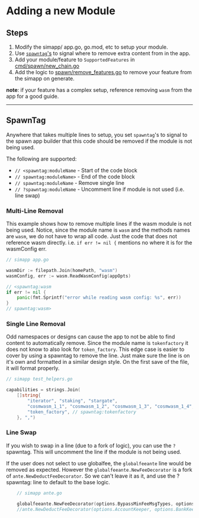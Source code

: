 # Adding a new Module

## Steps

1. Modify the simapp/ app.go, go.mod, etc to setup your module.
2. Use [`spawntag`'s](#spawntag) to signal where to remove extra content from in the app.
3. Add your module/feature to `SupportedFeatures` in [cmd/spawn/new_chain.go](../cmd/spawn/new_chain.go)
4. Add the logic to [spawn/remove_features.go](../spawn/remove_features.go) to remove your feature from the simapp on generate.

**note**: if your feature has a complex setup, reference removing `wasm` from the app for a good guide.

---

## SpawnTag

Anywhere that takes multiple lines to setup, you set `spawntag`'s to signal to the spawn app builder that this code should be removed if the module is not being used.

The following are supported:
- `// <spawntag:moduleName` - Start of the code block
- `// spawntag:moduleName>` - End of the code block
- `// spawntag:moduleName` - Remove single line
- `// ?spawntag:moduleName` - Uncomment line if module is not used (i.e. line swap)


### Multi-Line Removal

This example shows how to remove multiple lines if the wasm module is not being used. Notice, since the module name is `wasm` and the methods names are `wasm`, we do not have to wrap all code. Just the code that does not reference wasm directly. i.e. `if err != nil {` mentions no where it is for the wasmConfig err.

```go
// simapp app.go

wasmDir := filepath.Join(homePath, "wasm")
wasmConfig, err := wasm.ReadWasmConfig(appOpts)

// <spawntag:wasm
if err != nil {
    panic(fmt.Sprintf("error while reading wasm config: %s", err))
}
// spawntag:wasm>
```

### Single Line Removal

Odd namespaces or designs can cause the app to not be able to find content to automatically remove. Since the module name is `tokenfactory` it does not know to also look for `token_factory`. This edge case is easier to cover by using a spawntag to remove the line. Just make sure the line is on it's own and formatted in a similar design style. On the first save of the file, it will format properly.

```go
// simapp test_helpers.go

capabilities = strings.Join(
    []string{
        "iterator", "staking", "stargate",
        "cosmwasm_1_1", "cosmwasm_1_2", "cosmwasm_1_3", "cosmwasm_1_4",
        "token_factory", // spawntag:tokenfactory
    }, ",")
```

### Line Swap

If you wish to swap in a line (due to a fork of logic), you can use the `?` spawntag. This will uncomment the line if the module is not being used.

If the user does not select to use globalfee, the `globalfeeante` line would be removed as expected. However the `globalfeeante.NewFeeDecorator` is a fork of `ante.NewDeductFeeDecorator`. So we can't leave it as it, and use the ?spawntag: line to default to the base logic.

```go
    // simapp ante.go

    globalfeeante.NewFeeDecorator(options.BypassMinFeeMsgTypes, options.GlobalFeeKeeper, options.StakingKeeper, 2_000_000),
    //ante.NewDeductFeeDecorator(options.AccountKeeper, options.BankKeeper, options.FeegrantKeeper, options.TxFeeChecker), // ?spawntag:globalfee
```